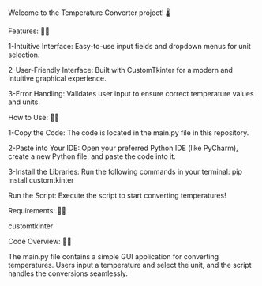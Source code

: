 Welcome to the Temperature Converter project! 🌡️

Features: 📝✨

1-Intuitive Interface: Easy-to-use input fields and dropdown menus for unit selection.

2-User-Friendly Interface: Built with CustomTkinter for a modern and intuitive graphical experience.

3-Error Handling: Validates user input to ensure correct temperature values and units.


How to Use: 📝✨

1-Copy the Code: The code is located in the main.py file in this repository.

2-Paste into Your IDE: Open your preferred Python IDE (like PyCharm), create a new Python file, and paste the code into it.

3-Install the Libraries: Run the following commands in your terminal:
pip install customtkinter

Run the Script: Execute the script to start converting temperatures!


Requirements: 📝✨

customtkinter


Code Overview: 📝✨

The main.py file contains a simple GUI application for converting temperatures. Users input a temperature and select the unit, and the script handles the conversions seamlessly.
